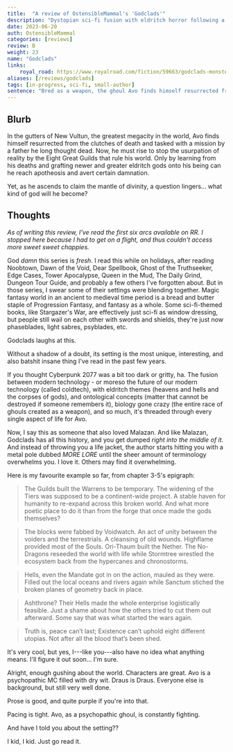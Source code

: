```yaml
---
title:  "A review of OstensibleMammal's 'Godclads'"
description: "Dystopian sci-fi fusion with eldritch horror following a non-human MC."
date: 2023-06-20
auth: OstensibleMammal
categories: [reviews]
review: B
weight: 23
name: "Godclads"
links:
    royal_road: https://www.royalroad.com/fiction/59663/godclads-monster-mceldritchcyberpunkprogression
aliases: [/reviews/godclads]
tags: [in-progress, sci-fi, small-author]
sentence: "Bred as a weapon, the ghoul Avo finds himself resurrected from death."
---
```





## Blurb

In the gutters of New Vultun, the greatest megacity in the world, Avo finds himself resurrected from the clutches of death and tasked with a mission by a father he long thought dead. Now, he must rise to stop the usurpation of reality by the Eight Great Guilds that rule his world. Only by learning from his deaths and grafting newer and greater eldritch gods onto his being can he reach apotheosis and avert certain damnation.

Yet, as he ascends to claim the mantle of divinity, a question lingers... what kind of god will he become?

## Thoughts

*As of writing this review, I've read the first six arcs available on RR. I stopped here because I had to get on a flight, and thus couldn't access more sweet sweet chappies.*

God *damn* this series is *fresh*. I read this while on holidays, after reading Noobtown, Dawn of the Void, Dear Spellbook, Ghost of the Truthseeker, Edge Cases, Tower Apocalypse, Queen in the Mud, The Daily Grind, Dungeon Tour Guide, and probably a few others I've forgotten about. But in those series, I swear some of their settings were blending together. Magic fantasy world in an ancient to medieval time period is a bread and butter staple of Progression Fantasy, and fantasy as a whole. Some sci-fi-themed books, like Stargazer's War, are effectively just sci-fi as window dressing, but people still wail on each other with swords and shields, they're just now phaseblades, light sabres, psyblades, etc.

Godclads laughs at this.

Without a shadow of a doubt, its setting is the most unique, interesting, and also batshit insane thing I've read in the past few years.

If you thought Cyberpunk 2077 was a bit too dark or gritty, ha. The fusion between modern technology - or moreso the future of our modern technology (called coldtech), with eldritch themes (heavens and hells and the corpses of gods), and ontological concepts (matter that cannot be destroyed if someone remembers it), biology gone crazy (the entire race of ghouls created as a weapon), and so much, it's threaded through every single aspect of life for Avo.

Now, I say this as someone that also loved Malazan. And like Malazan, Godclads has all this history, and you get dumped *right into the middle of it*. And instead of throwing you a life jacket, the author starts hitting you with a metal pole dubbed *MORE LORE* until the sheer amount of terminology overwhelms you. I love it. Others may find it overwhelming.

Here is my favourite example so far, from chapter 3-5's epigraph:

> The Guilds built the Warrens to be temporary. The widening of the Tiers was supposed to be a continent-wide project. A stable haven for humanity to re-expand across this broken world. And what more poetic place to do it than from the forge that once made the gods themselves?

> The blocks were fabbed by Voidwatch. An act of unity between the voiders and the terrestrials. A cleansing of old wounds. Highflame provided most of the Souls. Ori-Thaum built the Nether. The No-Dragons reseeded the world with life while Stormtree wrestled the ecosystem back from the hypercanes and chronostorms.

> Hells, even the Mandate got in on the action, mauled as they were. Filled out the local oceans and rivers again while Sanctum stiched the broken planes of geometry back in place.

> Ashthrone? Their Hells made the whole enterprise logistically feasible. Just a shame about how the others tried to cut them out afterward. Some say that was what started the wars again.

> Truth is, peace can’t last; Existence can’t uphold eight different utopias. Not after all the blood that’s been shed.

It's very cool, but yes, I---like you---also have no idea what anything means. I'll figure it out soon... I'm sure.

Alright, enough gushing about the world. Characters are great. Avo is a psychopathic MC filled with dry wit. Draus is Draus. Everyone else is background, but still very well done.

Prose is good, and quite purple if you're into that.

Pacing is tight. Avo, as a psychopathic ghoul, is constantly fighting.

And have I told you about the setting??

I kid, I kid. Just go read it.